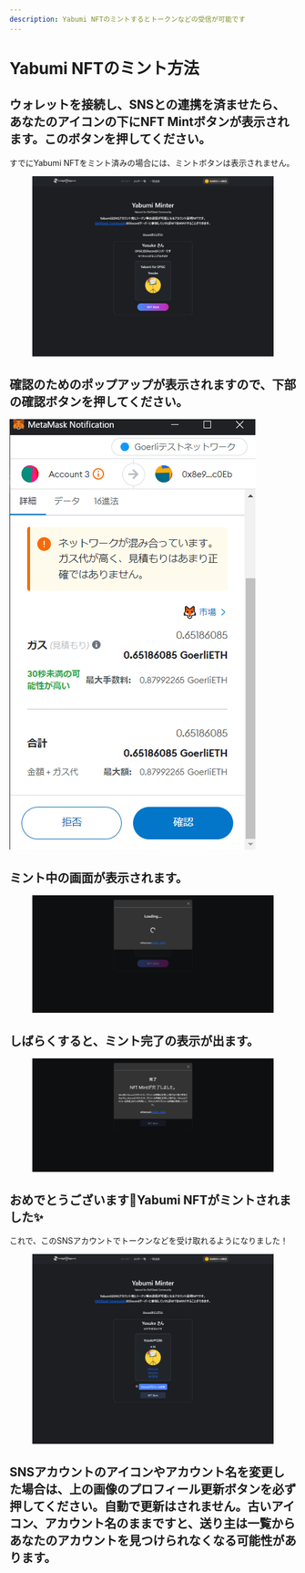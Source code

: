 ```yaml
---
description: Yabumi NFTのミントするとトークンなどの受信が可能です
---
```


# Yabumi NFTのミント方法

## ウォレットを接続し、SNSとの連携を済ませたら、あなたのアイコンの下にNFT Mintボタンが表示されます。このボタンを押してください。

すでにYabumi NFTをミント済みの場合には、ミントボタンは表示されません。

<figure><img src="../../.gitbook/assets/image (51).png" alt=""><figcaption></figcaption></figure>

## 確認のためのポップアップが表示されますので、下部の確認ボタンを押してください。

![](<../../.gitbook/assets/image (49).png>)



## ミント中の画面が表示されます。

<figure><img src="../../.gitbook/assets/image (19).png" alt=""><figcaption></figcaption></figure>

## しばらくすると、ミント完了の表示が出ます。

<figure><img src="../../.gitbook/assets/image (47).png" alt=""><figcaption></figcaption></figure>

## おめでとうございます🎉Yabumi NFTがミントされました✨

これで、このSNSアカウントでトークンなどを受け取れるようになりました！

<figure><img src="../../.gitbook/assets/image (36).png" alt=""><figcaption></figcaption></figure>

## SNSアカウントのアイコンやアカウント名を変更した場合は、上の画像のプロフィール更新ボタンを必ず押してください。自動で更新はされません。古いアイコン、アカウント名のままですと、送り主は一覧からあなたのアカウントを見つけられなくなる可能性があります。
